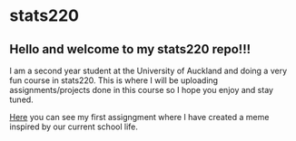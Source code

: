 # stats220

## Hello and welcome to my stats220 repo!!!

I am a second year student at the University of Auckland and doing a very fun course in stats220. This is where I will be uploading assignments/projects done in this course so I hope you enjoy and stay tuned.


[Here](https://jerryj3083.github.io/stats220/) you can see my first assigngment where I have created a meme inspired by our current school life.
